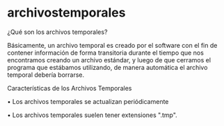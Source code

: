 # archivostemporales

¿Qué son los archivos temporales?

Básicamente, un archivo temporal es creado por el software con el fin de contener información de forma transitoria durante el tiempo que nos encontramos creando un archivo estándar, y luego de que cerramos el programa que estábamos utilizando, de manera automática el archivo temporal debería borrarse.


Características de los Archivos Temporales


•	Los archivos temporales se actualizan periódicamente


•	Los archivos temporales suelen tener extensiones ".tmp".
